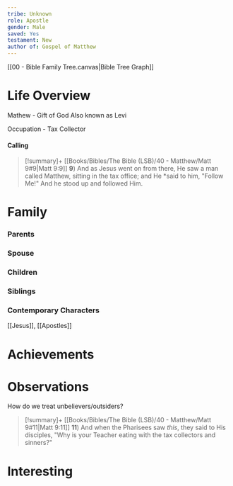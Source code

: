 ```yaml
---
tribe: Unknown
role: Apostle
gender: Male
saved: Yes
testament: New
author of: Gospel of Matthew
---
```




[[00 - Bible Family Tree.canvas|Bible Tree Graph]]

# Life Overview


Mathew - Gift of God
Also known as Levi

Occupation - Tax Collector 

#### Calling 
> [!summary]+ [[Books/Bibles/The Bible (LSB)/40 - Matthew/Matt 9#9|Matt 9:9]] 
**9**)  And as Jesus went on from there, He saw a man called Matthew, sitting in the tax office; and He *said to him, "Follow Me!" And he stood up and followed Him. 


# Family

### Parents 
### Spouse
### Children 
### Siblings

### Contemporary Characters 
[[Jesus]], [[Apostles]]

# Achievements 

# Observations

How do we treat unbelievers/outsiders?

> [!summary]+ [[Books/Bibles/The Bible (LSB)/40 - Matthew/Matt 9#11|Matt 9:11]] 
**11**)  And when the Pharisees saw _this_, they said to His disciples, "Why is your Teacher eating with the tax collectors and sinners?" 

# Interesting 
